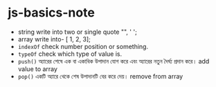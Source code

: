 # js-basics-note

- string write into two or single quote "", ' ';
- array write into- [ 1, 2, 3];
- `indexOf` check number position or something.
- `typeOf` check which type of value is.
- `push()` অ্যারের শেষে এক বা একাধিক উপাদান যোগ করে এবং অ্যারের নতুন দৈর্ঘ্য প্রদান করে। add value to array
- `pop()` একটি অ্যারে থেকে শেষ উপাদানটি বের করে দেয়। remove from array
